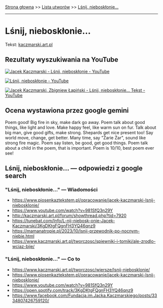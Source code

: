 [Strona głowna](../index.md) >> [Lista utworów](../list.md) >> [Lśnij, nieboskłonie…](270.md)

---

# Lśnij, nieboskłonie…

Tekst: [kaczmarski.art.pl](https://www.kaczmarski.art.pl/tworczosc/wiersze/lsnij-niebosklonie/)

## Rezultaty wyszukiwania na YouTube

[![Jacek Kaczmarski - Lśnij, nieboskłonie - YouTube](http://img.youtube.com/vi/e4_6V-JhNCk/0.jpg)](https://www.youtube.com/watch?v=e4_6V-JhNCk "Jacek Kaczmarski - Lśnij, nieboskłonie - YouTube")

[![Lśnij, nieboskłonie - YouTube](http://img.youtube.com/vi/_rhGjoRTGXk/0.jpg)](https://www.youtube.com/watch?v=_rhGjoRTGXk "Lśnij, nieboskłonie - YouTube")

[![Jacek Kaczmarski, Zbigniew Łapiński - Lśnij, nieboskłonie…  Tekst - YouTube](http://img.youtube.com/vi/981SfQ3n29Y/0.jpg)](https://www.youtube.com/watch?v=981SfQ3n29Y "Jacek Kaczmarski, Zbigniew Łapiński - Lśnij, nieboskłonie…  Tekst - YouTube")

## Ocena wystawiona przez google gemini

Poem good! Big fire in sky, make dark go away. Poem talk about good things, like light and love. Make happy feel, like warm sun on fur. Talk about big man, give good gifts, make strong. Shepards get nice present too! Say world move, change, get better. Many time, say "Żarie Żar", sound like strong fire magic. Poem say listen, be good, get good things. Poem talk about a child in the poem, that is important. Poem is 10/10, best poem ever see!


## Lśnij, nieboskłonie… — odpowiedzi z google search

### "Lśnij, nieboskłonie…" — Wiadomości

 - <https://www.piosenkaztekstem.pl/opracowanie/jacek-kaczmarski-lsnij-niebosklonie/>
 - <https://www.youtube.com/watch?v=981SfQ3n29Y>
 - <http://kaczmarski.art.pl/forum/showthread.php?tid=7920>
 - <https://tunebat.com/Info/L-nij-niebosk-onie-Jacek-Kaczmarski/3KgDKtgFQgnFH3YQ46qnz9>
 - <https://mamanatropie.pl/2023/10/lsnij-przewodnik-po-nocnym-niebie.html>
 - <https://www.kaczmarski.art.pl/tworczosc/spiewniki-i-tomiki/ale-zrodlo-wciaz-bije/>

### "Lśnij, nieboskłonie…" — Co to

 - <https://www.kaczmarski.art.pl/tworczosc/wiersze/lsnij-niebosklonie/>
 - <https://www.piosenkaztekstem.pl/opracowanie/jacek-kaczmarski-lsnij-niebosklonie/>
 - <https://www.youtube.com/watch?v=981SfQ3n29Y>
 - <https://open.spotify.com/track/3KgDKtgFQgnFH3YQ46qnz9>
 - <https://www.facebook.com/Fundacja.im.Jacka.Kaczmarskiego/posts/3334807426759120/>

